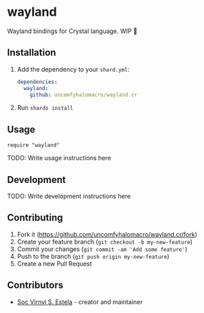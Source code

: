 # wayland

Wayland bindings for Crystal language. WIP 🚧

## Installation

1. Add the dependency to your `shard.yml`:

   ```yaml
   dependencies:
     wayland:
       github: uncomfyhalomacro/wayland.cr
   ```

2. Run `shards install`

## Usage

```crystal
require "wayland"
```

TODO: Write usage instructions here

## Development

TODO: Write development instructions here

## Contributing

1. Fork it (<https://github.com/uncomfyhalomacro/wayland.cr/fork>)
2. Create your feature branch (`git checkout -b my-new-feature`)
3. Commit your changes (`git commit -am 'Add some feature'`)
4. Push to the branch (`git push origin my-new-feature`)
5. Create a new Pull Request

## Contributors

- [Soc Virnyl S. Estela](https://github.com/uncomfyhalomacro) - creator and maintainer
